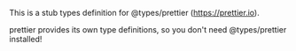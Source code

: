 This is a stub types definition for @types/prettier (https://prettier.io).

prettier provides its own type definitions, so you don't need @types/prettier installed!